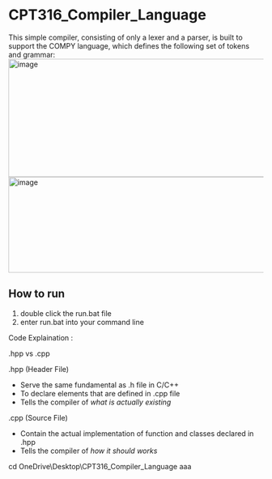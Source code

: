 # CPT316_Compiler_Language
This simple compiler, consisting of only a lexer and a parser, is built to support the COMPY language, which defines the following set of tokens and grammar:
<img width="827" height="233" alt="image" src="https://github.com/user-attachments/assets/d92b3438-65ef-4158-996e-8324b8a61483" />
<img width="842" height="189" alt="image" src="https://github.com/user-attachments/assets/8280d6ee-24d7-4ee5-b5eb-8aa10902d7a0" />

## How to run
1) double click the run.bat file
2) enter run.bat into your command line

Code Explaination : 

.hpp vs .cpp

.hpp (Header File)
- Serve the same fundamental as .h file in C/C++
- To declare elements that are defined in .cpp file
- Tells the compiler of *what is actually existing*

.cpp (Source File)
- Contain the actual implementation of function and classes declared in .hpp
- Tells the compiler of *how it should works*

cd OneDrive\Desktop\CPT316_Compiler_Language
aaa